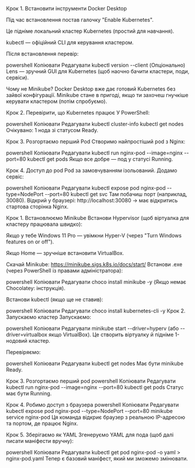 Крок 1. Встановити інструменти
Docker Desktop

Під час встановлення постав галочку "Enable Kubernetes".

Це підніме локальний кластер Kubernetes (простий для навчання).

kubectl — офіційний CLI для керування кластером.

Після встановлення перевір:

powershell
Копіювати
Редагувати
kubectl version --client
(Опціонально) Lens — зручний GUI для Kubernetes (щоб наочно бачити кластери, поди, сервіси).

Чому не Minikube?
Docker Desktop вже дає готовий Kubernetes без зайвої конфігурації. Minikube стане в пригоді, якщо ти захочеш гнучкіше керувати кластером (потім спробуємо).


Крок 2. Перевірити, що Kubernetes працює
У PowerShell:

powershell
Копіювати
Редагувати
kubectl cluster-info
kubectl get nodes
Очікувано: 1 нода зі статусом Ready.

Крок 3. Розгортаємо перший Pod
Створимо найпростіший pod з Nginx:

powershell
Копіювати
Редагувати
kubectl run nginx-pod --image=nginx --port=80
kubectl get pods
Якщо все добре — под у статусі Running.

Крок 4. Доступ до pod
Pod за замовчуванням ізольований. Додамо сервіс:

powershell
Копіювати
Редагувати
kubectl expose pod nginx-pod --type=NodePort --port=80
kubectl get svc
Там побачиш порт (наприклад, 30080). Відкрий у браузері:
http://localhost:30080 → має відкритись стартова сторінка Nginx.

Крок 1. Встановлюємо Minikube
Встанови Hypervisor (щоб віртуалка для кластеру працювала швидко):

Якщо у тебе Windows 11 Pro — увімкни Hyper-V (через "Turn Windows features on or off").

Якщо Home — зручніше встановити VirtualBox.

Скачай Minikube:
https://minikube.sigs.k8s.io/docs/start/
Встанови .exe (через PowerShell із правами адміністратора):

powershell
Копіювати
Редагувати
choco install minikube -y
(Якщо немає Chocolatey: інструкція).

Встанови kubectl (якщо ще не ставив):

powershell
Копіювати
Редагувати
choco install kubernetes-cli -y
Крок 2. Запускаємо кластер
Запускаємо:

powershell
Копіювати
Редагувати
minikube start --driver=hyperv
(або --driver=virtualbox якщо VirtualBox).
Це створить віртуалку й підніме 1-нодовий кластер.

Перевіряємо:

powershell
Копіювати
Редагувати
kubectl get nodes
Має бути minikube Ready.

Крок 3. Розгортаємо перший pod
powershell
Копіювати
Редагувати
kubectl run nginx-pod --image=nginx --port=80
kubectl get pods
Статус має бути Running.

Крок 4. Робимо доступ з браузера
powershell
Копіювати
Редагувати
kubectl expose pod nginx-pod --type=NodePort --port=80
minikube service nginx-pod
Ця команда відкриє браузер з реальною IP-адресою та портом, де працює Nginx.

Крок 5. Зберігаємо як YAML
Згенеруємо YAML для пода (щоб далі писати маніфести вручну):

powershell
Копіювати
Редагувати
kubectl get pod nginx-pod -o yaml > nginx-pod.yaml
Тепер є базовий маніфест, який ми зможемо змінювати.